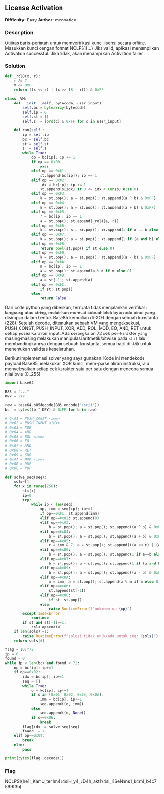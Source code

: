 ## License Activation

**Difficulty:** Easy
**Author:** moonetics

### Description

Utilitas baris-perintah untuk memverifikasi kunci lisensi secara offline. Masukkan kunci dengan format NCLPS1{...} Jika valid, aplikasi menampilkan Activation successful. Jika tidak, akan menampilkan Activation failed.

### Solution

```python
def _rol8(x, r):
    r &= 7
    x &= 0xFF
    return ((x << r) | (x >> (8 - r))) & 0xFF

class _VM:
    def __init__(self, bytecode, user_input):
        self.bc = bytearray(bytecode)
        self.ip = 0
        self.st = []
        self.s  = [ord(c) & 0xFF for c in user_input]

    def run(self):
        ip = self.ip
        bc = self.bc
        st = self.st
        s  = self.s
        while True:
            op = bc[ip]; ip += 1
            if op == 0x00:
                pass
            elif op == 0x01:
                st.append(bc[ip]); ip += 1
            elif op == 0x02:
                idx = bc[ip]; ip += 1
                st.append(s[idx] if 0 <= idx < len(s) else 0)
            elif op == 0x03:
                b = st.pop(); a = st.pop(); st.append((a ^ b) & 0xFF)
            elif op == 0x04:
                b = st.pop(); a = st.pop(); st.append((a + b) & 0xFF)
            elif op == 0x05:
                r = bc[ip]; ip += 1
                a = st.pop(); st.append(_rol8(a, r))
            elif op == 0x06:
                b = st.pop(); a = st.pop(); st.append(1 if a == b else 0)
            elif op == 0x07:
                b = st.pop(); a = st.pop(); st.append(1 if (a and b) else 0)
            elif op == 0x08:
                return bool(st.pop() if st else 0)
            elif op == 0x09:
                b = st.pop(); a = st.pop(); st.append((a - b) & 0xFF)
            elif op == 0x0A:
                m = bc[ip]; ip += 1
                a = st.pop(); st.append(a % m if m else 0)
            elif op == 0x0B:
                a = st[-1]; st.append(a)
            elif op == 0x0C:
                if st: st.pop()
            else:
                return False
```

Dari code python yang diberikan, ternyata tidak menjalankan verifikasi langsung atas string, melainkan memuat sebuah blok bytecode biner yang disimpan dalam bentuk Base85 kemudian di-XOR dengan sebuah konstanta (228). Setelah decode, ditemukan sebuah VM yang mengeksekusi, PUSH_CONST, PUSH_INPUT, XOR, ADD, ROL, MOD, EQ, AND, RET untuk setiap posisi karakter input. Ada serangkaian 72 cek per-karakter yang masing‑masing melakukan manipulasi aritmetik/bitwise pada `s[i]` lalu membandingkannya dengan sebuah konstanta, semua hasil di-`AND` untuk menentukan validitas keseluruhan.

Berikut implementasi solver yang saya gunakan. Kode ini mendekode payload Base85, melakukan XOR kunci, mem-parse aliran instruksi, lalu menyelesaikan setiap cek karakter satu per satu dengan mencoba semua nilai byte (0..255).

```python
import base64

B85 = "..."
KEY = 228

raw = base64.b85decode(B85.encode('ascii'))
bc  = bytes((b ^ KEY) & 0xFF for b in raw)

# 0x01 = PUSH_CONST <imm>
# 0x02 = PUSH_INPUT <idx>
# 0x03 = XOR
# 0x04 = ADD
# 0x05 = ROL <imm>
# 0x06 = EQ
# 0x07 = AND
# 0x08 = RET
# 0x09 = SUB
# 0x0A = MOD <imm>
# 0x0B = DUP
# 0x0C = POP

def solve_seq(seq):
    sols=[]
    for x in range(256):
        st=[x]
        ip=0
        try:
            while ip < len(seq):
                op, imm = seq[ip]; ip+=1
                if op==0x01: st.append(imm)
                elif op==0x02: st.append(0)
                elif op==0x03:
                    b = st.pop(); a = st.pop(); st.append((a ^ b) & 0xFF)
                elif op==0x04:
                    b = st.pop(); a = st.pop(); st.append((a + b) & 0xFF)
                elif op==0x05:
                    r = imm & 7; a = st.pop(); st.append(((a << r) | (a >> (8-r))) & 0xFF)
                elif op==0x06:
                    b = st.pop(); a = st.pop(); st.append(1 if a==b else 0)
                elif op==0x07:
                    b = st.pop(); a = st.pop(); st.append(1 if (a and b) else 0)
                elif op==0x09:
                    b = st.pop(); a = st.pop(); st.append((a - b) & 0xFF)
                elif op==0x0A:
                    m = imm; a = st.pop(); st.append(a % m if m else 0)
                elif op==0x0B:
                    st.append(st[-1])
                elif op==0x0C:
                    if st: st.pop()
                else:
                    raise RuntimeError(f"unknown op {op}")
        except IndexError:
            continue
        if st and st[-1]==1:
            sols.append(x)
    if len(sols)!=1:
        raise RuntimeError(f"solusi tidak unik/ada untuk seq: {sols}")
    return sols[0]

flag = [0]*72
ip = 0
found = 0
while ip < len(bc) and found < 72:
    op = bc[ip]; ip+=1
    if op==0x02:
        idx = bc[ip]; ip+=1
        seq = []
        while True:
            o = bc[ip]; ip+=1
            if o in (0x01, 0x02, 0x05, 0x0A):
                imm = bc[ip]; ip+=1
                seq.append((o, imm))
            else:
                seq.append((o, None))
            if o==0x06:
                break
        flag[idx] = solve_seq(seq)
        found += 1
    elif op==0x08:
        break
    else:
        pass

print(bytes(flag).decode())
```

### Flag

NCLPS1{he1i_KamU_ter1m4k4siH_y4_uD4h_akt1v4si_l1SeNnns1_k4m1_b4c7599f3b}